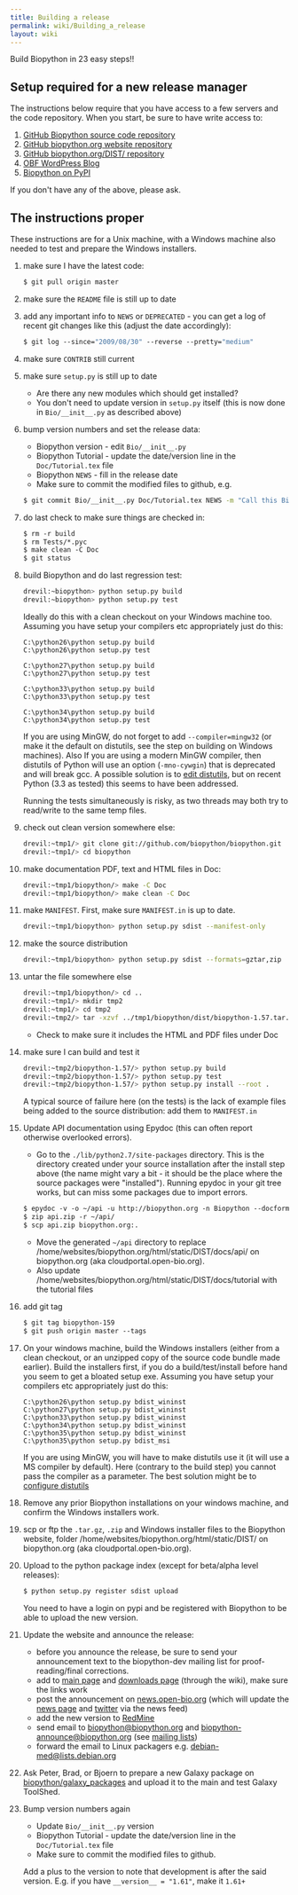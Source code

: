 ```yaml
---
title: Building a release
permalink: wiki/Building_a_release
layout: wiki
---
```


Build Biopython in 23 easy steps!!

Setup required for a new release manager
----------------------------------------

The instructions below require that you have access to a few servers and
the code repository. When you start, be sure to have write access to:

1. [GitHub Biopython source code repository](https://github.com/biopython/biopython)
2. [GitHub biopython.org website repository](https://github.com/biopython/biopython.github.io)
3. [GitHub biopython.org/DIST/ repository](https://github.com/biopython/DIST)
4. [OBF WordPress Blog](https://news.open-bio.org)
5. [Biopython on PyPI](https://pypi.python.org/pypi/biopython)

If you don't have any of the above, please ask.

The instructions proper
-----------------------

These instructions are for a Unix machine, with a Windows machine also
needed to test and prepare the Windows installers.

1. make sure I have the latest code:

   ``` bash
   $ git pull origin master
   ```

2. make sure the `README` file is still up to date

3. add any important info to `NEWS` or `DEPRECATED` - you can get a
   log of recent git changes like this (adjust the date accordingly):

   ``` bash
   $ git log --since="2009/08/30" --reverse --pretty="medium"
   ```

4. make sure `CONTRIB` still current

5. make sure `setup.py` is still up to date

   - Are there any new modules which should get installed?
   - You don't need to update version in `setup.py` itself
     (this is now done in `Bio/__init__.py` as described above)

6. bump version numbers and set the release data:

   - Biopython version - edit `Bio/__init__.py`
   - Biopython Tutorial - update the date/version line in the
     `Doc/Tutorial.tex` file
   - Biopython `NEWS` - fill in the release date
   - Make sure to commit the modified files to github, e.g.

   ``` bash
   $ git commit Bio/__init__.py Doc/Tutorial.tex NEWS -m "Call this Biopython 1.67"
   ```

7. do last check to make sure things are checked in:

   ``` bash
   $ rm -r build
   $ rm Tests/*.pyc
   $ make clean -C Doc
   $ git status
   ```

8. build Biopython and do last regression test:

   ``` bash
   drevil:~biopython> python setup.py build
   drevil:~biopython> python setup.py test
   ```

   Ideally do this with a clean checkout on your Windows machine too.
   Assuming you have setup your compilers etc appropriately just do
   this:

   ```
   C:\python26\python setup.py build
   C:\python26\python setup.py test

   C:\python27\python setup.py build
   C:\python27\python setup.py test

   C:\python33\python setup.py build
   C:\python33\python setup.py test

   C:\python34\python setup.py build
   C:\python34\python setup.py test
   ```

   If you are using MinGW, do not forget to add `--compiler=mingw32`
   (or make it the default on distutils, see the step on building on
   Windows machines). Also If you are using a modern MinGW compiler,
   then distutils of Python will use an option (`-mno-cywgin`) that
   is deprecated and will break gcc. A possible solution is to
   [edit distutils](http://bugs.python.org/issue12641), but on
   recent Python (3.3 as tested) this seems to have been addressed.

   Running the tests simultaneously is risky, as two threads may both
   try to read/write to the same temp files.

9. check out clean version somewhere else:

   ``` bash
   drevil:~tmp1/> git clone git://github.com/biopython/biopython.git
   drevil:~tmp1/> cd biopython
   ```

10. make documentation PDF, text and HTML files in Doc:

    ``` bash
    drevil:~tmp1/biopython/> make -C Doc
    drevil:~tmp1/biopython/> make clean -C Doc
    ```

11. make `MANIFEST`. First, make sure `MANIFEST.in` is up to date.

    ``` bash
    drevil:~tmp1/biopython> python setup.py sdist --manifest-only
    ```

12. make the source distribution

    ``` bash
    drevil:~tmp1/biopython> python setup.py sdist --formats=gztar,zip
    ```

13. untar the file somewhere else

    ``` bash
    drevil:~tmp1/biopython/> cd ..
    drevil:~tmp1/> mkdir tmp2
    drevil:~tmp1/> cd tmp2
    drevil:~tmp2/> tar -xzvf ../tmp1/biopython/dist/biopython-1.57.tar.gz
    ```

    - Check to make sure it includes the HTML and PDF files under Doc

14. make sure I can build and test it

    ``` bash
    drevil:~tmp2/biopython-1.57/> python setup.py build
    drevil:~tmp2/biopython-1.57/> python setup.py test
    drevil:~tmp2/biopython-1.57/> python setup.py install --root .
    ```

    A typical source of failure here (on the tests) is the lack of example
    files being added to the source distribution: add them to `MANIFEST.in`

15. Update API documentation using Epydoc (this can often report
otherwise overlooked errors).

    - Go to the `./lib/python2.7/site-packages` directory. This is the
      directory created under your source installation after the install
      step above (the name might vary a bit - it should be the place where
      the source packages were "installed"). Running epydoc in your git
      tree works, but can miss some packages due to import errors.

    ``` bash
    $ epydoc -v -o ~/api -u http://biopython.org -n Biopython --docformat restructuredtext Bio BioSQL
    $ zip api.zip -r ~/api/
    $ scp api.zip biopython.org:.
    ```

    - Move the generated `~/api` directory to replace
      /home/websites/biopython.org/html/static/DIST/docs/api/ on
      biopython.org (aka cloudportal.open-bio.org).
    - Also update
      /home/websites/biopython.org/html/static/DIST/docs/tutorial with the
      tutorial files

16. add git tag

    ``` bash
    $ git tag biopython-159
    $ git push origin master --tags
    ```

17. On your windows machine, build the Windows installers (either from a
clean checkout, or an unzipped copy of the source code bundle made
earlier). Build the installers first, if you do a build/test/install
before hand you seem to get a bloated setup exe. Assuming you have setup
your compilers etc appropriately just do this:

    ```
    C:\python26\python setup.py bdist_wininst
    C:\python27\python setup.py bdist_wininst
    C:\python33\python setup.py bdist_wininst
    C:\python34\python setup.py bdist_wininst
    C:\python35\python setup.py bdist_wininst
    C:\python35\python setup.py bdist_msi
    ```

    If you are using MinGW, you will have to make distutils use it (it will
    use a MS compiler by default). Here (contrary to the build step) you
    cannot pass the compiler as a parameter. The best solution might be to
    [configure
    distutils](http://stackoverflow.com/questions/3297254/how-to-use-mingws-gcc-compiler-when-installing-python-package-using-pip)

18. Remove any prior Biopython installations on your windows machine,
and confirm the Windows installers work.

19. scp or ftp the `.tar.gz`, `.zip` and Windows installer files to the
Biopython website, folder /home/websites/biopython.org/html/static/DIST/
on biopython.org (aka cloudportal.open-bio.org).

20. Upload to the python package index (except for beta/alpha level
releases):

    ``` bash
    $ python setup.py register sdist upload
    ```

    You need to have a login on pypi and be registered with Biopython to be
    able to upload the new version.

21. Update the website and announce the release:

    - before you announce the release, be sure to send your announcement
      text to the biopython-dev mailing list for
      proof-reading/final corrections.
    - add to [main page](Main_Page "wikilink") and [downloads
      page](Download "wikilink") (through the wiki), make sure the links
      work
    - post the announcement on
      [news.open-bio.org](http://news.open-bio.org) (which will update the
      [news page](News "wikilink") and
      [twitter](http://twitter.com/Biopython) via the news feed)
    - add the new version to
      [RedMine](https://redmine.open-bio.org/projects/biopython)
    - send email to biopython@biopython.org and
      biopython-announce@biopython.org (see [mailing
      lists](Mailing_lists "wikilink"))
    - forward the email to Linux packagers e.g.
      debian-med@lists.debian.org

22. Ask Peter, Brad, or Bjoern to prepare a new Galaxy package on
[biopython/galaxy_packages](https://github.com/biopython/galaxy_packages)
and upload it to the main and test Galaxy ToolShed.

23. Bump version numbers again

    - Update `Bio/__init__.py` version
    - Biopython Tutorial - update the date/version line in the
      `Doc/Tutorial.tex` file
    - Make sure to commit the modified files to github.

    Add a plus to the version to note that development is after the said
    version. E.g. if you have `__version__ = "1.61"`, make it `1.61+`
